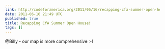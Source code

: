 ```yaml
---
link: http://codeforamerica.org/2011/06/16/recapping-cfa-summer-open-house-2/
date: 2011-06-16 21:49 UTC
published: true
title: Recapping CfA Summer Open House!
tags: []
---
```


@Billy - our map is more comprehensive :-)
